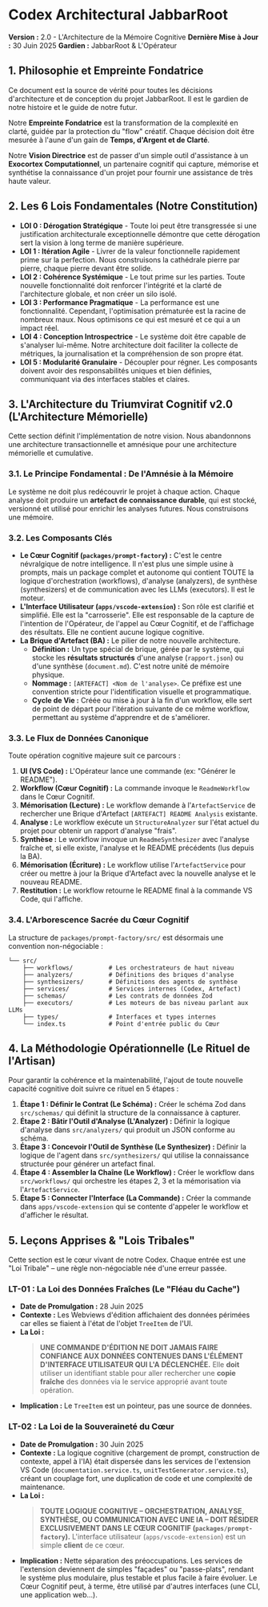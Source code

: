 # Codex Architectural JabbarRoot

**Version :** 2.0 - L'Architecture de la Mémoire Cognitive
**Dernière Mise à Jour :** 30 Juin 2025
**Gardien :** JabbarRoot & L'Opérateur

## 1. Philosophie et Empreinte Fondatrice

Ce document est la source de vérité pour toutes les décisions d'architecture et de conception du projet JabbarRoot. Il est le gardien de notre histoire et le guide de notre futur.

Notre **Empreinte Fondatrice** est la transformation de la complexité en clarté, guidée par la protection du "flow" créatif. Chaque décision doit être mesurée à l'aune d'un gain de **Temps, d'Argent et de Clarté**.

Notre **Vision Directrice** est de passer d'un simple outil d'assistance à un **Exocortex Computationnel**, un partenaire cognitif qui capture, mémorise et synthétise la connaissance d'un projet pour fournir une assistance de très haute valeur.

## 2. Les 6 Lois Fondamentales (Notre Constitution)

*   **LOI 0 : Dérogation Stratégique** - Toute loi peut être transgressée si une justification architecturale exceptionnelle démontre que cette dérogation sert la vision à long terme de manière supérieure.
*   **LOI 1 : Itération Agile** - Livrer de la valeur fonctionnelle rapidement prime sur la perfection. Nous construisons la cathédrale pierre par pierre, chaque pierre devant être solide.
*   **LOI 2 : Cohérence Systémique** - Le tout prime sur les parties. Toute nouvelle fonctionnalité doit renforcer l'intégrité et la clarté de l'architecture globale, et non créer un silo isolé.
*   **LOI 3 : Performance Pragmatique** - La performance est une fonctionnalité. Cependant, l'optimisation prématurée est la racine de nombreux maux. Nous optimisons ce qui est mesuré et ce qui a un impact réel.
*   **LOI 4 : Conception Introspectrice** - Le système doit être capable de s'analyser lui-même. Notre architecture doit faciliter la collecte de métriques, la journalisation et la compréhension de son propre état.
*   **LOI 5 : Modularité Granulaire** - Découpler pour régner. Les composants doivent avoir des responsabilités uniques et bien définies, communiquant via des interfaces stables et claires.

## 3. L'Architecture du Triumvirat Cognitif v2.0 (L'Architecture Mémorielle)

Cette section définit l'implémentation de notre vision. Nous abandonnons une architecture transactionnelle et amnésique pour une architecture mémorielle et cumulative.

### 3.1. Le Principe Fondamental : De l'Amnésie à la Mémoire

Le système ne doit plus redécouvrir le projet à chaque action. Chaque analyse doit produire un **artefact de connaissance durable**, qui est stocké, versionné et utilisé pour enrichir les analyses futures. Nous construisons une mémoire.

### 3.2. Les Composants Clés

*   **Le Cœur Cognitif (`packages/prompt-factory`) :** C'est le centre névralgique de notre intelligence. Il n'est plus une simple usine à prompts, mais un package complet et autonome qui contient TOUTE la logique d'orchestration (workflows), d'analyse (analyzers), de synthèse (synthesizers) et de communication avec les LLMs (executors). Il est le moteur.
*   **L'Interface Utilisateur (`apps/vscode-extension`) :** Son rôle est clarifié et simplifié. Elle est la "carrosserie". Elle est responsable de la capture de l'intention de l'Opérateur, de l'appel au Cœur Cognitif, et de l'affichage des résultats. Elle ne contient aucune logique cognitive.
*   **La Brique d'Artefact (BA) :** Le pilier de notre nouvelle architecture.
    *   **Définition :** Un type spécial de brique, gérée par le système, qui stocke les **résultats structurés** d'une analyse (`rapport.json`) ou d'une synthèse (`document.md`). C'est notre unité de mémoire physique.
    *   **Nommage :** `[ARTEFACT] <Nom de l'analyse>`. Ce préfixe est une convention stricte pour l'identification visuelle et programmatique.
    *   **Cycle de Vie :** Créée ou mise à jour à la fin d'un workflow, elle sert de point de départ pour l'itération suivante de ce même workflow, permettant au système d'apprendre et de s'améliorer.

### 3.3. Le Flux de Données Canonique

Toute opération cognitive majeure suit ce parcours :

1.  **UI (VS Code) :** L'Opérateur lance une commande (ex: "Générer le README").
2.  **Workflow (Cœur Cognitif) :** La commande invoque le `ReadmeWorkflow` dans le Cœur Cognitif.
3.  **Mémorisation (Lecture) :** Le workflow demande à l'`ArtefactService` de rechercher une Brique d'Artefact `[ARTEFACT] README Analysis` existante.
4.  **Analyse :** Le workflow exécute un `StructureAnalyzer` sur l'état actuel du projet pour obtenir un rapport d'analyse "frais".
5.  **Synthèse :** Le workflow invoque un `ReadmeSynthesizer` avec l'analyse fraîche et, si elle existe, l'analyse et le README précédents (lus depuis la BA).
6.  **Mémorisation (Écriture) :** Le workflow utilise l'`ArtefactService` pour créer ou mettre à jour la Brique d'Artefact avec la nouvelle analyse et le nouveau README.
7.  **Restitution :** Le workflow retourne le README final à la commande VS Code, qui l'affiche.

### 3.4. L'Arborescence Sacrée du Cœur Cognitif

La structure de `packages/prompt-factory/src/` est désormais une convention non-négociable :

```
└── src/
    ├── workflows/          # Les orchestrateurs de haut niveau
    ├── analyzers/          # Définitions des briques d'analyse
    ├── synthesizers/       # Définitions des agents de synthèse
    ├── services/           # Services internes (Codex, Artefact)
    ├── schemas/            # Les contrats de données Zod
    ├── executors/          # Les moteurs de bas niveau parlant aux LLMs
    ├── types/              # Interfaces et types internes
    └── index.ts            # Point d'entrée public du Cœur
```

## 4. La Méthodologie Opérationnelle (Le Rituel de l'Artisan)

Pour garantir la cohérence et la maintenabilité, l'ajout de toute nouvelle capacité cognitive doit suivre ce rituel en 5 étapes :

1.  **Étape 1 : Définir le Contrat (Le Schéma) :** Créer le schéma Zod dans `src/schemas/` qui définit la structure de la connaissance à capturer.
2.  **Étape 2 : Bâtir l'Outil d'Analyse (L'Analyzer) :** Définir la logique d'analyse dans `src/analyzers/` qui produit un JSON conforme au schéma.
3.  **Étape 3 : Concevoir l'Outil de Synthèse (Le Synthesizer) :** Définir la logique de l'agent dans `src/synthesizers/` qui utilise la connaissance structurée pour générer un artefact final.
4.  **Étape 4 : Assembler la Chaîne (Le Workflow) :** Créer le workflow dans `src/workflows/` qui orchestre les étapes 2, 3 et la mémorisation via l'`ArtefactService`.
5.  **Étape 5 : Connecter l'Interface (La Commande) :** Créer la commande dans `apps/vscode-extension` qui se contente d'appeler le workflow et d'afficher le résultat.

## 5. Leçons Apprises & "Lois Tribales"

Cette section est le cœur vivant de notre Codex. Chaque entrée est une "Loi Tribale" – une règle non-négociable née d'une erreur passée.

### **LT-01 : La Loi des Données Fraîches (Le "Fléau du Cache")**

*   **Date de Promulgation :** 28 Juin 2025
*   **Contexte :** Les Webviews d'édition affichaient des données périmées car elles se fiaient à l'état de l'objet `TreeItem` de l'UI.
*   **La Loi :**
    > **UNE COMMANDE D'ÉDITION NE DOIT JAMAIS FAIRE CONFIANCE AUX DONNÉES CONTENUES DANS L'ÉLÉMENT D'INTERFACE UTILISATEUR QUI L'A DÉCLENCHÉE.**
    > Elle **doit** utiliser un identifiant stable pour aller rechercher une **copie fraîche** des données via le service approprié avant toute opération.
*   **Implication :** Le `TreeItem` est un pointeur, pas une source de données.

### **LT-02 : La Loi de la Souveraineté du Cœur**

*   **Date de Promulgation :** 30 Juin 2025
*   **Contexte :** La logique cognitive (chargement de prompt, construction de contexte, appel à l'IA) était dispersée dans les services de l'extension VS Code (`documentation.service.ts`, `unitTestGenerator.service.ts`), créant un couplage fort, une duplication de code et une complexité de maintenance.
*   **La Loi :**
    > **TOUTE LOGIQUE COGNITIVE – ORCHESTRATION, ANALYSE, SYNTHÈSE, OU COMMUNICATION AVEC UNE IA – DOIT RÉSIDER EXCLUSIVEMENT DANS LE CŒUR COGNITIF (`packages/prompt-factory`).**
    > L'interface utilisateur (`apps/vscode-extension`) est un simple **client** de ce cœur.
*   **Implication :** Nette séparation des préoccupations. Les services de l'extension deviennent de simples "façades" ou "passe-plats", rendant le système plus modulaire, plus testable et plus facile à faire évoluer. Le Cœur Cognitif peut, à terme, être utilisé par d'autres interfaces (une CLI, une application web...).